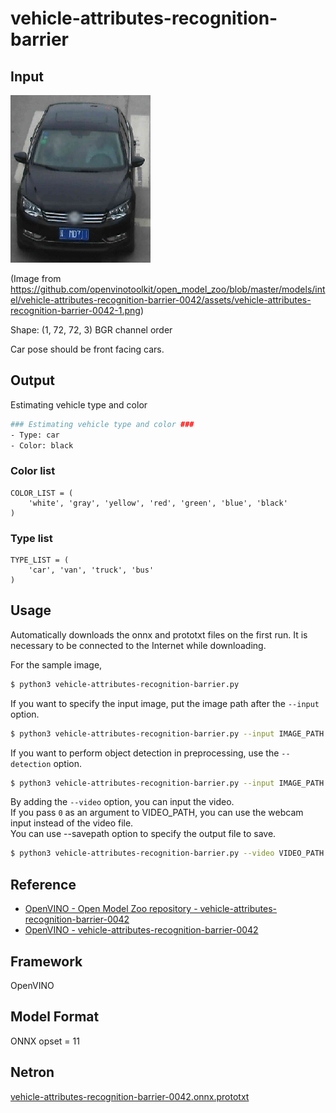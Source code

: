 # vehicle-attributes-recognition-barrier

## Input

![Input](demo.png)

(Image
from https://github.com/openvinotoolkit/open_model_zoo/blob/master/models/intel/vehicle-attributes-recognition-barrier-0042/assets/vehicle-attributes-recognition-barrier-0042-1.png)

Shape: (1, 72, 72, 3) BGR channel order

Car pose should be front facing cars.

## Output

Estimating vehicle type and color
```bash
### Estimating vehicle type and color ###
- Type: car
- Color: black
```

### Color list

```
COLOR_LIST = (
    'white', 'gray', 'yellow', 'red', 'green', 'blue', 'black'
)
```

### Type list

```
TYPE_LIST = (
    'car', 'van', 'truck', 'bus'
)
```

## Usage

Automatically downloads the onnx and prototxt files on the first run. It is necessary to be connected to the Internet
while downloading.

For the sample image,
``` bash
$ python3 vehicle-attributes-recognition-barrier.py 
```

If you want to specify the input image, put the image path after the `--input` option.
```bash
$ python3 vehicle-attributes-recognition-barrier.py --input IMAGE_PATH
```

If you want to perform object detection in preprocessing, use the `--detection` option.
```bash
$ python3 vehicle-attributes-recognition-barrier.py --input IMAGE_PATH --detection
```

By adding the `--video` option, you can input the video.   
If you pass `0` as an argument to VIDEO_PATH, you can use the webcam input instead of the video file.  
You can use --savepath option to specify the output file to save.
```bash
$ python3 vehicle-attributes-recognition-barrier.py --video VIDEO_PATH --savepath SAVE_VIDEO_PATH
```

## Reference

- [OpenVINO - Open Model Zoo repository - vehicle-attributes-recognition-barrier-0042](https://github.com/openvinotoolkit/open_model_zoo/tree/master/models/intel/vehicle-attributes-recognition-barrier-0042)
- [OpenVINO - vehicle-attributes-recognition-barrier-0042](https://docs.openvinotoolkit.org/latest/omz_models_model_vehicle_attributes_recognition_barrier_0042.html)

## Framework

OpenVINO

## Model Format

ONNX opset = 11

## Netron

[vehicle-attributes-recognition-barrier-0042.onnx.prototxt](https://netron.app/?url=https://storage.googleapis.com/ailia-models/vehicle-attributes-recognition-barrier/vehicle-attributes-recognition-barrier-0042.onnx.prototxt)
